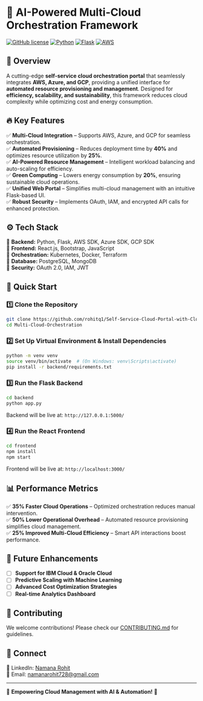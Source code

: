 # 🚀 AI-Powered Multi-Cloud Orchestration Framework

[![GitHub license](https://img.shields.io/github/license/rohitq1/Emotion-Based-on-Recommandation-System)](LICENSE)
[![Python](https://img.shields.io/badge/Python-3.11-blue)](https://www.python.org/)
[![Flask](https://img.shields.io/badge/Flask-2.2-green)](https://flask.palletsprojects.com/)
[![AWS](https://img.shields.io/badge/AWS-Cloud-orange)](https://aws.amazon.com/)

## 🌟 Overview
A cutting-edge **self-service cloud orchestration portal** that seamlessly integrates **AWS, Azure, and GCP**, providing a unified interface for **automated resource provisioning and management**. Designed for **efficiency, scalability, and sustainability**, this framework reduces cloud complexity while optimizing cost and energy consumption.

## 🔥 Key Features
✅ **Multi-Cloud Integration** – Supports AWS, Azure, and GCP for seamless orchestration.  
✅ **Automated Provisioning** – Reduces deployment time by **40%** and optimizes resource utilization by **25%**.  
✅ **AI-Powered Resource Management** – Intelligent workload balancing and auto-scaling for efficiency.  
✅ **Green Computing** – Lowers energy consumption by **20%**, ensuring sustainable cloud operations.  
✅ **Unified Web Portal** – Simplifies multi-cloud management with an intuitive Flask-based UI.  
✅ **Robust Security** – Implements OAuth, IAM, and encrypted API calls for enhanced protection.  


## ⚙️ Tech Stack
🔹 **Backend:** Python, Flask, AWS SDK, Azure SDK, GCP SDK  
🔹 **Frontend:** React.js, Bootstrap, JavaScript  
🔹 **Orchestration:** Kubernetes, Docker, Terraform  
🔹 **Database:** PostgreSQL, MongoDB  
🔹 **Security:** OAuth 2.0, IAM, JWT  

## 🚀 Quick Start

### 1️⃣ Clone the Repository
```sh
git clone https://github.com/rohitq1/Self-Service-Cloud-Portal-with-Cloud-Connectors-for-Multi-Platform-Orchestration.git
cd Multi-Cloud-Orchestration
```

### 2️⃣ Set Up Virtual Environment & Install Dependencies
```sh
python -m venv venv
source venv/bin/activate  # (On Windows: venv\Scripts\activate)
pip install -r backend/requirements.txt
```

### 3️⃣ Run the Flask Backend
```sh
cd backend
python app.py
```
Backend will be live at: `http://127.0.0.1:5000/`

### 4️⃣ Run the React Frontend
```sh
cd frontend
npm install
npm start
```
Frontend will be live at: `http://localhost:3000/`

## 📊 Performance Metrics
✅ **35% Faster Cloud Operations** – Optimized orchestration reduces manual intervention.  
✅ **50% Lower Operational Overhead** – Automated resource provisioning simplifies cloud management.  
✅ **25% Improved Multi-Cloud Efficiency** – Smart API interactions boost performance.  

## 📌 Future Enhancements
- [ ] **Support for IBM Cloud & Oracle Cloud**  
- [ ] **Predictive Scaling with Machine Learning**  
- [ ] **Advanced Cost Optimization Strategies**  
- [ ] **Real-time Analytics Dashboard**  

## 🤝 Contributing
We welcome contributions! Please check our [CONTRIBUTING.md](CONTRIBUTING.md) for guidelines.


## 💬 Connect
🔗 LinkedIn: [Namana Rohit](https://linkedin.com/in/namanarohit728@gmail.com)  
📧 Email: namanarohit728@gmail.com  

---

🌟 **Empowering Cloud Management with AI & Automation!** 🌟
